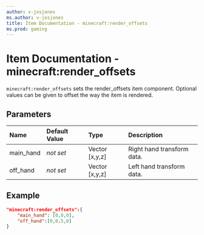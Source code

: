 ```yaml
---
author: v-josjones
ms.author: v-josjones
title: Item Documentation - minecraft:render_offsets
ms.prod: gaming
---
```


# Item Documentation - minecraft:render_offsets

`minecraft:render_offsets` sets the render_offsets item component. Optional values can be given to offset the way the item is rendered.

## Parameters

|Name |Default Value  |Type  |Description  |
|:----------|:----------|:----------|:----------|
|main_hand|*not set* |Vector [x,y,z]|Right hand transform data.|
|off_hand|*not set* |Vector [x,y,z]|Left hand transform data.|

## Example

```json
"minecraft:render_offsets":{
    "main_hand": [0,0,0],
    "off_hand":[0,0.5,0]
}
```
